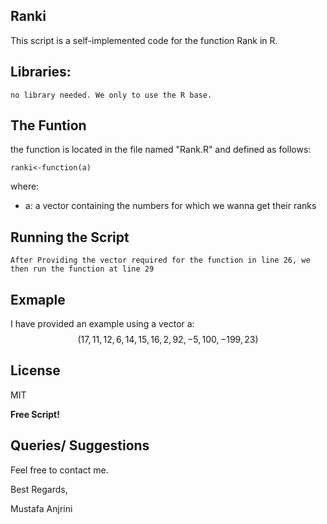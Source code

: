 ## Ranki

This script is a self-implemented code for the function Rank in R.

## Libraries:

```
no library needed. We only to use the R base.
```

## The Funtion

the function is located in the file named "Rank.R" and defined as follows:
```
ranki<-function(a)
```
where:
- a: a vector containing the numbers for which we wanna get their ranks

## Running the Script

```
After Providing the vector required for the function in line 26, we then run the function at line 29
```

## Exmaple

 I have provided an example using a vector a: $$(17, 11, 12, 6, 14, 15, 16, 2, 92, -5, 100, -199, 23)$$

## License

MIT

**Free Script!**

## Queries/ Suggestions
Feel free to contact me.

Best Regards,

Mustafa Anjrini




